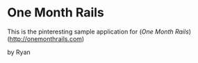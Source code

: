 # One Month Rails



This is the pinteresting sample application for
(*One Month Rails*)(http://onemonthrails.com)

by Ryan 